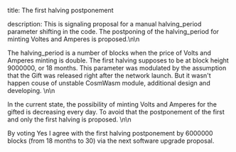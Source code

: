 title: The first halving postponement

description: This is signaling proposal for a manual halving_period parameter shifting in the code. The postponing of the halving_period for minting Voltes and Amperes is proposed.\n\n

The halving_period is a number of blocks when the price of Volts and Amperes minting is double. The first halving supposes to be at block height 9000000, or 18 months. This parameter was modulated by the assumption that the Gift was released right after the network launch. But it wasn't happen couse of unstable CosmWasm module, additional design and developing. \n\n

In the current state, the possibility of minting Volts and Amperes for the gifted is decreasing every day. To avoid that the postponement of the first and only the first halving is proposed. \n\n

By voting Yes I agree with the first halving postponement by 6000000 blocks (from 18 months to 30) via the next software upgrade proposal.